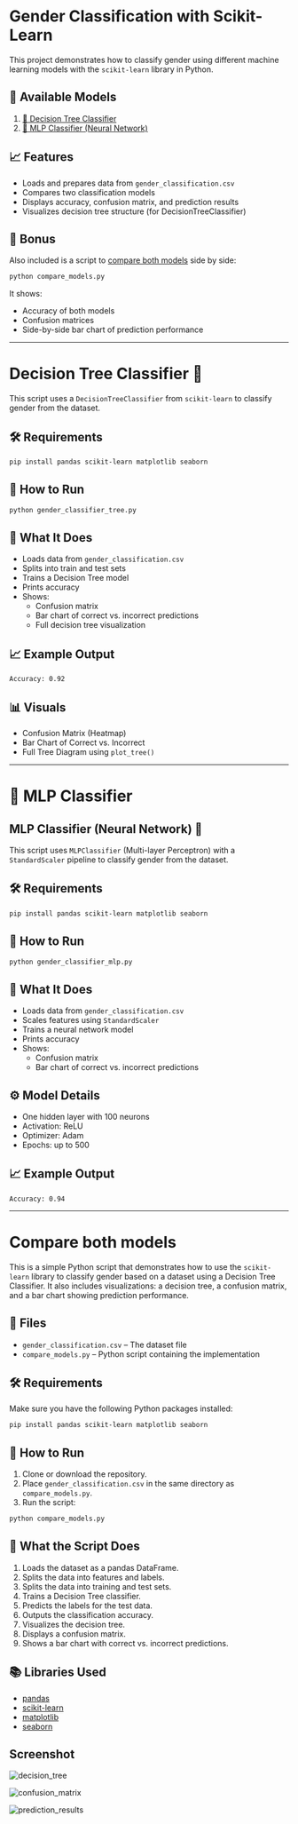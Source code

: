 # Gender Classification with Scikit-Learn

This project demonstrates how to classify gender using different machine learning models with the `scikit-learn` library in Python.

## 📂 Available Models

1. [🌳 Decision Tree Classifier](#decision-tree-classifier-)
2. [🧠 MLP Classifier (Neural Network)](#--mlp-classifier)

## 📈 Features

- Loads and prepares data from `gender_classification.csv`
- Compares two classification models
- Displays accuracy, confusion matrix, and prediction results
- Visualizes decision tree structure (for DecisionTreeClassifier)

## 🔁 Bonus

Also included is a script to [compare both models](#-compare-both-models) side by side:
```bash
python compare_models.py
```

It shows:
- Accuracy of both models
- Confusion matrices
- Side-by-side bar chart of prediction performance

---

# Decision Tree Classifier 🌳

This script uses a `DecisionTreeClassifier` from `scikit-learn` to classify gender from the dataset.

## 🛠️ Requirements

```bash
pip install pandas scikit-learn matplotlib seaborn
```

## 🚀 How to Run

```bash
python gender_classifier_tree.py
```

## 🧠 What It Does

- Loads data from `gender_classification.csv`
- Splits into train and test sets
- Trains a Decision Tree model
- Prints accuracy
- Shows:
  - Confusion matrix
  - Bar chart of correct vs. incorrect predictions
  - Full decision tree visualization

## 📈 Example Output

```
Accuracy: 0.92
```

## 📊 Visuals

- Confusion Matrix (Heatmap)
- Bar Chart of Correct vs. Incorrect
- Full Tree Diagram using `plot_tree()`


---

# 🧠  MLP Classifier

## MLP Classifier (Neural Network) 🧠

This script uses `MLPClassifier` (Multi-layer Perceptron) with a `StandardScaler` pipeline to classify gender from the dataset.

## 🛠️ Requirements

```bash
pip install pandas scikit-learn matplotlib seaborn
```

## 🚀 How to Run

```bash
python gender_classifier_mlp.py
```

## 🧠 What It Does

- Loads data from `gender_classification.csv`
- Scales features using `StandardScaler`
- Trains a neural network model
- Prints accuracy
- Shows:
  - Confusion matrix
  - Bar chart of correct vs. incorrect predictions

## ⚙️ Model Details

- One hidden layer with 100 neurons
- Activation: ReLU
- Optimizer: Adam
- Epochs: up to 500

## 📈 Example Output

```
Accuracy: 0.94
```
---

# Compare both models

This is a simple Python script that demonstrates how to use the `scikit-learn` library to classify gender based on a dataset using a Decision Tree Classifier. It also includes visualizations: a decision tree, a confusion matrix, and a bar chart showing prediction performance.

## 📁 Files

- `gender_classification.csv` – The dataset file
- `compare_models.py` – Python script containing the implementation

## 🛠️ Requirements

Make sure you have the following Python packages installed:

```bash
pip install pandas scikit-learn matplotlib seaborn
```

## 🚀 How to Run

1. Clone or download the repository.
2. Place `gender_classification.csv` in the same directory as `compare_models.py`.
3. Run the script:

```bash
python compare_models.py
```

## 🧠 What the Script Does

1. Loads the dataset as a pandas DataFrame.
2. Splits the data into features and labels.
3. Splits the data into training and test sets.
4. Trains a Decision Tree classifier.
5. Predicts the labels for the test data.
6. Outputs the classification accuracy.
7. Visualizes the decision tree.
8. Displays a confusion matrix.
9. Shows a bar chart with correct vs. incorrect predictions.


## 📚 Libraries Used

- [pandas](https://pandas.pydata.org/)
- [scikit-learn](https://scikit-learn.org/)
- [matplotlib](https://matplotlib.org/)
- [seaborn](https://seaborn.pydata.org/)


## Screenshot
![decision_tree](img/decision_tree.png)

![confusion_matrix](img/confusion_matrix.png)

![prediction_results](img/prediction_results.png)

